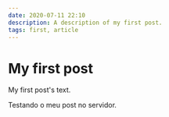 ```yaml
---
date: 2020-07-11 22:10
description: A description of my first post.
tags: first, article
---
```

# My first post

My first post's text.

Testando o meu post no servidor.
